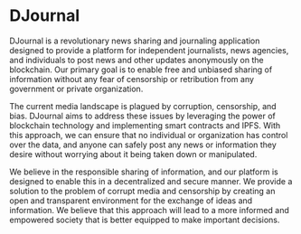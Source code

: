 # DJournal

DJournal is a revolutionary news sharing and journaling application designed to provide a platform for independent journalists, news agencies, and individuals to post news and other updates anonymously on the blockchain. Our primary goal is to enable free and unbiased sharing of information without any fear of censorship or retribution from any government or private organization.

The current media landscape is plagued by corruption, censorship, and bias. DJournal aims to address these issues by leveraging the power of blockchain technology and implementing smart contracts and IPFS. With this approach, we can ensure that no individual or organization has control over the data, and anyone can safely post any news or information they desire without worrying about it being taken down or manipulated.

We believe in the responsible sharing of information, and our platform is designed to enable this in a decentralized and secure manner. We provide a solution to the problem of corrupt media and censorship by creating an open and transparent environment for the exchange of ideas and information. We believe that this approach will lead to a more informed and empowered society that is better equipped to make important decisions.
